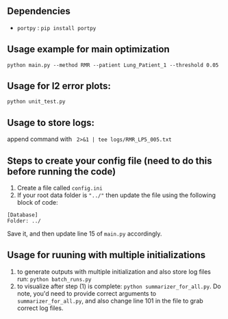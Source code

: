 ## Dependencies
* `portpy` : `pip install portpy`

## Usage example for main optimization
`python main.py --method RMR --patient Lung_Patient_1 --threshold 0.05`

## Usage for l2 error plots:
`python unit_test.py`

## Usage to store logs:
append command with ` 2>&1 | tee logs/RMR_LP5_005.txt`

## Steps to create your config file (need to do this before running the code)
1. Create a file called `config.ini`
2. If your root data folder is `"../"` then update the file using the following block of code:
```
[Database]
Folder: ../
```
Save it, and then update line 15 of `main.py` accordingly.

## Usage for ruuning with multiple initializations
1. to generate outputs with multiple initialization and also store log files run: `python batch_runs.py`
2. to visualize after step (1) is complete: `python summarizer_for_all.py`. Do note, you'd need to provide correct arguments to `summarizer_for_all.py`, and also change line 101 in the file to grab correct log files.

